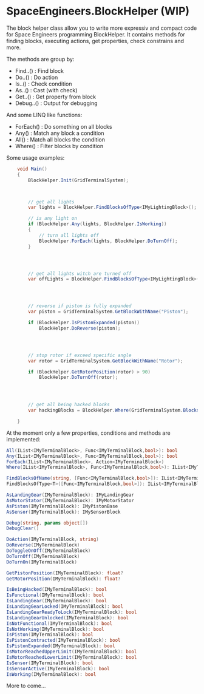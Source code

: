 SpaceEngineers.BlockHelper (WIP)
================================

The block helper class allow you to write more expressiv and compact code for Space Engineers programming BlockHelper.
It contains methods for finding blocks, executing actions, get properties, check constrains and more.

The methods are group by:
- Find..() : Find block
- Do..() : Do action
- Is..() : Check condition
- As..() : Cast (with check)
- Get..() : Get property from block
- Debug..() : Output for debugging

And some LINQ like functions:
- ForEach() : Do something on all blocks
- Any() : Match any block a condition
- All() : Match all blocks the condition
- Where() : Filter blocks by condition

Some usage examples:
```csharp
    void Main()
    {
        BlockHelper.Init(GridTerminalSystem);



        // get all lights
        var lights = BlockHelper.FindBlocksOfType<IMyLightingBlock>();

        // is any light on
        if (BlockHelper.Any(lights, BlockHelper.IsWorking))
        {
            // turn all lights off
            BlockHelper.ForEach(lights, BlockHelper.DoTurnOff);
        }




        // get all lights witch are turned off
        var offLights = BlockHelper.FindBlocksOfType<IMyLightingBlock>(BlockHelper.IsNotWorking);




        // reverse if piston is fully expanded
        var piston = GridTerminalSystem.GetBlockWithName("Piston");

        if (BlockHelper.IsPistonExpanded(piston))
            BlockHelper.DoReverse(piston);




        // stop rotor if exceed specific angle
        var rotor = GridTerminalSystem.GetBlockWithName("Rotor");

        if (BlockHelper.GetRotorPosition(rotor) > 90)
            BlockHelper.DoTurnOff(rotor);



            
        // get all being hacked blocks
        var hackingBlocks = BlockHelper.Where(GridTerminalSystem.Blocks, BlockHelper.IsBeingHacked);

    }
```

At the moment only a few properties, conditions and methods are implemented:

```csharp
All(IList<IMyTerminalBlock>, Func<IMyTerminalBlock,bool>): bool 
Any(IList<IMyTerminalBlock>, Func<IMyTerminalBlock,bool>): bool 
ForEach(IList<IMyTerminalBlock>, Action<IMyTerminalBlock>) 
Where(IList<IMyTerminalBlock>, Func<IMyTerminalBlock,bool>): IList<IMyTerminalBlock> 

FindBlocksOfName(string, [Func<IMyTerminalBlock,bool>]): IList<IMyTerminalBlock> 
FindBlocksOfType<T>([Func<IMyTerminalBlock,bool>]): IList<IMyTerminalBlock> 

AsLandingGear(IMyTerminalBlock): IMyLandingGear 
AsMotorStator(IMyTerminalBlock): IMyMotorStator
AsPiston(IMyTerminalBlock): IMyPistonBase 
AsSensor(IMyTerminalBlock): IMySensorBlock 

Debug(string, params object[]) 
DebugClear() 

DoAction(IMyTerminalBlock, string) 
DoReverse(IMyTerminalBlock) 
DoToggleOnOff(IMyTerminalBlock) 
DoTurnOff(IMyTerminalBlock) 
DoTurnOn(IMyTerminalBlock) 

GetPistonPosition(IMyTerminalBlock): float? 
GetMotorPosition(IMyTerminalBlock): float? 

IsBeingHacked(IMyTerminalBlock): bool 
IsFunctional(IMyTerminalBlock): bool 
IsLandingGear(IMyTerminalBlock): bool 
IsLandingGearLocked(IMyTerminalBlock): bool 
IsLandingGearReadyToLock(IMyTerminalBlock): bool 
IsLandingGearUnlocked(IMyTerminalBlock): bool 
IsNotFunctional(IMyTerminalBlock): bool 
IsNotWorking(IMyTerminalBlock): bool 
IsPiston(IMyTerminalBlock): bool 
IsPistonContracted(IMyTerminalBlock): bool 
IsPistonExpanded(IMyTerminalBlock): bool 
IsMotorReachedUpperLimit(IMyTerminalBlock): bool 
IsMotorReachedLowerLimit(IMyTerminalBlock): bool 
IsSensor(IMyTerminalBlock): bool 
IsSensorActive(IMyTerminalBlock): bool 
IsWorking(IMyTerminalBlock): bool
```

More to come...
